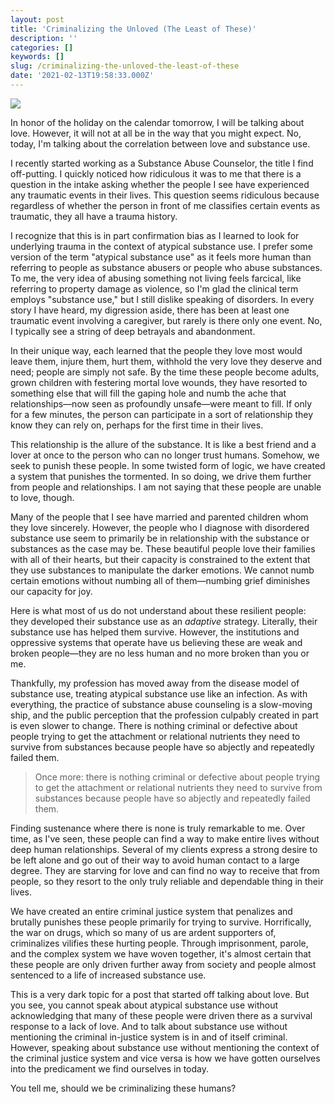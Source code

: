```yaml
---
layout: post
title: 'Criminalizing the Unloved (The Least of These)'
description: ''
categories: []
keywords: []
slug: /criminalizing-the-unloved-the-least-of-these
date: '2021-02-13T19:58:33.000Z'
---
```


![](https://images.unsplash.com/photo-1546931899-30116b9907ce?crop=entropy&cs=tinysrgb&fit=max&fm=jpg&ixid=MXwxMTc3M3wwfDF8c2VhcmNofDEwfHxkcnVnJTIwbmVlZGxlc3xlbnwwfHx8&ixlib=rb-1.2.1&q=90)

In honor of the holiday on the calendar tomorrow, I will be talking about love. However, it will not at all be in the way that you might expect. No, today, I'm talking about the correlation between love and substance use.<!--more-->

I recently started working as a Substance Abuse Counselor, the title I find off-putting. I quickly noticed how ridiculous it was to me that there is a question in the intake asking whether the people I see have experienced any traumatic events in their lives. This question seems ridiculous because regardless of whether the person in front of me classifies certain events as traumatic, they all have a trauma history.

I recognize that this is in part confirmation bias as I learned to look for underlying trauma in the context of atypical substance use. I prefer some version of the term "atypical substance use" as it feels more human than referring to people as substance abusers or people who abuse substances. To me, the very idea of abusing something not living feels farcical, like referring to property damage as violence, so I'm glad the clinical term employs "substance use," but I still dislike speaking of disorders. In every story I have heard, my digression aside, there has been at least one traumatic event involving a caregiver, but rarely is there only one event. No, I typically see a string of deep betrayals and abandonment.

In their unique way, each learned that the people they love most would leave them, injure them, hurt them, withhold the very love they deserve and need; people are simply not safe. By the time these people become adults, grown children with festering mortal love wounds, they have resorted to something else that will fill the gaping hole and numb the ache that relationships—now seen as profoundly unsafe—were meant to fill. If only for a few minutes, the person can participate in a sort of relationship they know they can rely on, perhaps for the first time in their lives.

This relationship is the allure of the substance. It is like a best friend and a lover at once to the person who can no longer trust humans. Somehow, we seek to punish these people. In some twisted form of logic, we have created a system that punishes the tormented. In so doing, we drive them further from people and relationships. I am not saying that these people are unable to love, though.

Many of the people that I see have married and parented children whom they love sincerely. However, the people who I diagnose with disordered substance use seem to primarily be in relationship with the substance or substances as the case may be. These beautiful people love their families with all of their hearts, but their capacity is constrained to the extent that they use substances to manipulate the darker emotions. We cannot numb certain emotions without numbing all of them—numbing grief diminishes our capacity for joy.

Here is what most of us do not understand about these resilient people: they developed their substance use as an *adaptive* strategy. Literally, their substance use has helped them survive. However, the institutions and oppressive systems that operate have us believing these are weak and broken people—they are no less human and no more broken than you or me.

Thankfully, my profession has moved away from the disease model of substance use, treating atypical substance use like an infection. As with everything, the practice of substance abuse counseling is a slow-moving ship, and the public perception that the profession culpably created in part is even slower to change. There is nothing criminal or defective about people trying to get the attachment or relational nutrients they need to survive from substances because people have so abjectly and repeatedly failed them.

> Once more: there is nothing criminal or defective about people trying to get the attachment or relational nutrients they need to survive from substances because people have so abjectly and repeatedly failed them.

Finding sustenance where there is none is truly remarkable to me. Over time, as I've seen, these people can find a way to make entire lives without deep human relationships. Several of my clients express a strong desire to be left alone and go out of their way to avoid human contact to a large degree. They are starving for love and can find no way to receive that from people, so they resort to the only truly reliable and dependable thing in their lives.

We have created an entire criminal justice system that penalizes and brutally punishes these people primarily for trying to survive. Horrifically, the war on drugs, which so many of us are ardent supporters of, criminalizes vilifies these hurting people. Through imprisonment, parole, and the complex system we have woven together, it's almost certain that these people are only driven further away from society and people almost sentenced to a life of increased substance use.

This is a very dark topic for a post that started off talking about love. But you see, you cannot speak about atypical substance use without acknowledging that many of these people were driven there as a survival response to a lack of love. And to talk about substance use without mentioning the criminal in-justice system is in and of itself criminal. However, speaking about substance use without mentioning the context of the criminal justice system and vice versa is how we have gotten ourselves into the predicament we find ourselves in today.

You tell me, should we be criminalizing these humans?
